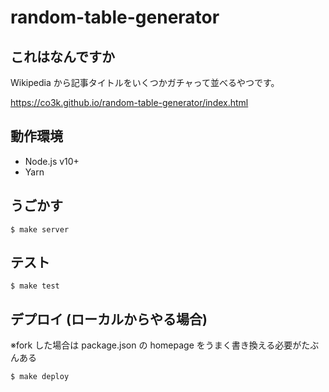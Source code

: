 # random-table-generator

## これはなんですか

Wikipedia から記事タイトルをいくつかガチャって並べるやつです。

https://co3k.github.io/random-table-generator/index.html

## 動作環境

- Node.js v10+
- Yarn

## うごかす

```
$ make server
```

## テスト

```
$ make test
```

## デプロイ (ローカルからやる場合)

※fork した場合は package.json の homepage をうまく書き換える必要がたぶんある

```
$ make deploy
```

